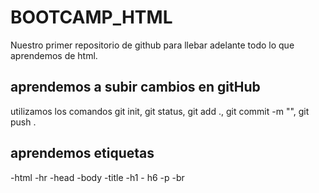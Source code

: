 # BOOTCAMP_HTML
Nuestro primer repositorio de github para llebar adelante todo lo que aprendemos de html.

## aprendemos a subir cambios en gitHub

utilizamos los comandos git init, git status, git add ., git commit -m "", git push .

## aprendemos etiquetas 
-html
-hr
-head
-body
-title
-h1 - h6
-p
-br
